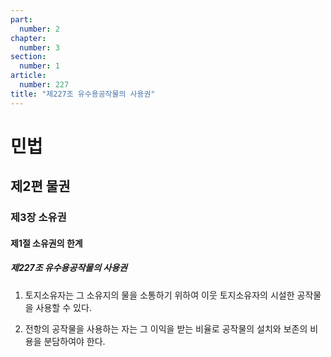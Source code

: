 ```yaml
---
part:
  number: 2
chapter:
  number: 3
section:
  number: 1
article:
  number: 227
title: "제227조 유수용공작물의 사용권"
---
```

# 민법

## 제2편 물권

### 제3장 소유권

#### 제1절 소유권의 한계

##### 제227조 유수용공작물의 사용권

1. 토지소유자는 그 소유지의 물을 소통하기 위하여 이웃 토지소유자의 시설한 공작물을 사용할 수 있다.

2. 전항의 공작물을 사용하는 자는 그 이익을 받는 비율로 공작물의 설치와 보존의 비용을 분담하여야 한다.
